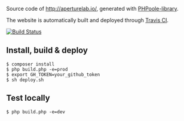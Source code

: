 Source code of http://aperturelab.io/, generated with [PHPoole-library](https://github.com/PHPoole/PHPoole-library).

The website is automatically built and deployed through [Travis CI](https://travis-ci.org/ApertureLab/aperturelab.github.io).

[![Build Status](https://travis-ci.org/ApertureLab/aperturelab.github.io.svg?branch=source)](https://travis-ci.org/ApertureLab/aperturelab.github.io)

## Install, build & deploy
```
$ composer install
$ php build.php -e=prod
$ export GH_TOKEN=your_github_token
$ sh deploy.sh
```

## Test locally
```
$ php build.php -e=dev
```
